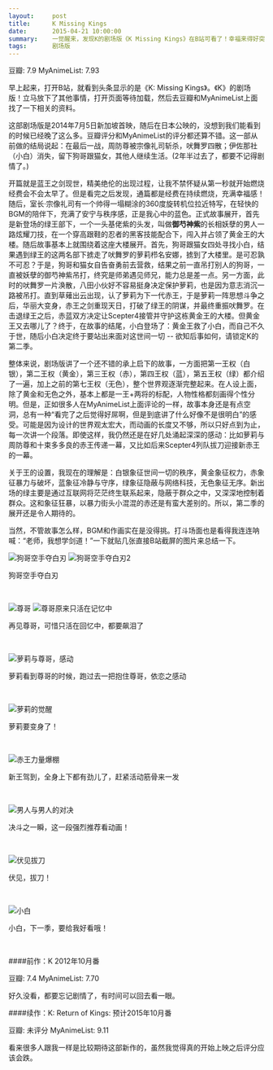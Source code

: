 ```yaml
---
layout:     post
title:      K Missing Kings
date:       2015-04-21 10:00:00
summary:    一觉醒来，发现K的剧场版《K Missing Kings》在B站可看了！幸福来得好突然，二话不说，先看片！
tags:		剧场版
---
```


<span class = "tag">豆瓣: 7.9 </span> <span class = "tag"> MyAnimeList: 7.93 </span>

早上起来，打开B站，就看到头条显示的是《K: Missing Kings》。《K》的剧场版！立马放下了其他事情，打开页面等待加载，然后去豆瓣和MyAnimeList上面找了一下相关的资料。

这部剧场版是2014年7月5日新加坡首映，随后在日本公映的，没想到我们能看到的时候已经晚了这么多。豆瓣评分和MyAnimeList的评分都还算不错。这一部从前做的结局说起：在最后一战，周防尊被宗像礼司斩杀，吠舞罗四散；伊佐那社（小白）消失，留下狗哥跟猫女，其他人继续生活。(2年半过去了，都要不记得剧情了。)

开篇就是蓝王之剑现世，精美绝伦的出现过程，让我不禁怀疑从第一秒就开始燃烧经费会不会太早了。但是看完之后发现，通篇都是经费在持续燃烧，充满幸福感！随后，室长·宗像礼司有一个帅得一塌糊涂的360度旋转机位拉近特写，在轻快的BGM的陪伴下，充满了安宁与秩序感，正是我心中的蓝色。正式故事展开，首先是新登场的绿王部下，一个一头基佬紫的头发，叫做**御芍神紫**的长相妖孽的男人一路炫耀刀技，在一个穿高跟鞋的忍者的黑客技能配合下，闯入并占领了黄金王的大楼。随后故事基本上就围绕着这座大楼展开。首先，狗哥跟猫女四处寻找小白，结果遇到绿王的这两名部下掳走了吠舞罗的萝莉栉名安娜，掳到了大楼里。是可忍孰不可忍？于是，狗哥和猫女自告奋勇前去营救，结果之前一直吊打别人的狗哥，一直被妖孽的御芍神紫吊打，终究是师弟遇见师兄，能力总是差一点。另一方面，此时的吠舞罗一片涣散，八田小伙好不容易挺身决定保护萝莉，也是因为意志消沉一路被吊打。直到草薙出云出现，认了萝莉为下一代赤王，于是萝莉一阵思想斗争之后，华丽大变身，赤王之剑重现天日，打破了绿王的阴谋，并最终重振吠舞罗。在击退绿王之后，赤蓝双方决定让Scepter4接管并守护这栋黄金王的大楼。但黄金王又去哪儿了？终于，在故事的结尾，小白登场了：黄金王救了小白，而自己不久于世，随后小白决定终于要站出来面对这世间一切 -- 欲知后事如何，请锁定K的第二季。

整体来说，剧场版讲了一个还不错的承上启下的故事，一方面把第一王权（白银），第二王权（黄金），第三王权（赤），第四王权（蓝），第五王权（绿）都介绍了一遍，加上之前的第七王权（无色），整个世界观逐渐完整起来。在人设上面，除了黄金和无色之外，基本上都是一王+两将的标配，人物性格都刻画得个性分明。但是，正如很多人在MyAnimeList上面评论的一样，故事本身还是有点空洞，总有一种“看完了之后觉得好屌啊，但是到底讲了什么好像不是很明白”的感受。可能是因为设计的世界观太宏大，而动画的长度又不够，所以只好点到为止，每一次讲一个段落。即使这样，我仍然还是在好几处涌起深深的感动：比如萝莉与周防尊和十束多多良的赤王传递一幕，又比如后来Scepter4列队拔刀迎接新赤王的一幕。

关于王的设置，我现在的理解是：白银象征世间一切的秩序，黄金象征权力，赤象征暴力与破坏，蓝象征冷静与守序，绿象征隐蔽与网络科技，无色象征无序。新出场的绿主要是通过互联网将茫茫终生联系起来，隐蔽于群众之中，又深深地控制着群众。这和象征狂暴，以暴力街头小混混的赤还是有蛮大差别的。所以，第二季的展开还是令人期待的。

当然，不管故事怎么样，BGM和作画实在是没得挑。打斗场面也是看得我连连呐喊：“老师，我想学剑道！”一下就贴几张直接B站截屏的图片来总结一下。

![狗哥空手夺白刃](http://drive.google.com/uc?export=view&id=0B_LvKHGr8VjLOU1yQkdRVDNIR00)
![狗哥空手夺白刃2](http://drive.google.com/uc?export=view&id=0B_LvKHGr8VjLb2xBTWRkNVhqN2M)

<p class = "small center">狗哥空手夺白刃</p>
<br />

![尊哥](http://drive.google.com/uc?export=view&id=0B_LvKHGr8VjLUHA0ZU5FTFlvRFE)
![尊哥原来只活在记忆中](http://drive.google.com/uc?export=view&id=0B_LvKHGr8VjLcXNjcnlCcVRNTEk)

<p class = "small center">再见尊哥，可惜只活在回忆中，都要飙泪了</p>
<br />

![萝莉与尊哥，感动](http://drive.google.com/uc?export=view&id=0B_LvKHGr8VjLSDVtdUhoWTZKQmc)

<p class = "small center">萝莉看到尊哥的时候，跑过去一把抱住尊哥，依恋之感动</p>
<br />

![萝莉的觉醒](http://drive.google.com/uc?export=view&id=0B_LvKHGr8VjLNzJLUUR3YUQxS3c)

<p class = "small center">萝莉要变身了！</p>
<br />

![赤王力量爆棚](http://drive.google.com/uc?export=view&id=0B_LvKHGr8VjLT0hWUHFhYklLNFU)

<p class = "small center">新王驾到，全身上下都有劲儿了，赶紧活动筋骨来一发</p>
<br />

![男人与男人的对决](http://drive.google.com/uc?export=view&id=0B_LvKHGr8VjLWGxMRk1KakN6bE0)

<p class = "small center">决斗之一瞬，这一段强烈推荐看动画！</p>
<br />

![伏见拔刀](http://drive.google.com/uc?export=view&id=0B_LvKHGr8VjLamlGRjY3Rl94VG8)

<p class = "small center">伏见，拔刀！</p>
<br />

![小白](http://drive.google.com/uc?export=view&id=0B_LvKHGr8VjLUWdvVHZkWGxjWXM)

<p class = "small center">小白，下一季，要给我好看哦！</p>
<br />


####前作：K 2012年10月番

<span class = "tag">豆瓣: 7.4 </span> <span class = "tag"> MyAnimeList: 7.70 </span>

好久没看，都要忘记剧情了，有时间可以回去看一眼。

####续作：K: Return of Kings: 预计2015年10月番

<span class = "tag">豆瓣: 未评分 </span> <span class = "tag"> MyAnimeList: 9.11 </span>

看来很多人跟我一样是比较期待这部新作的，虽然我觉得真的开始上映之后评分应该会跌。